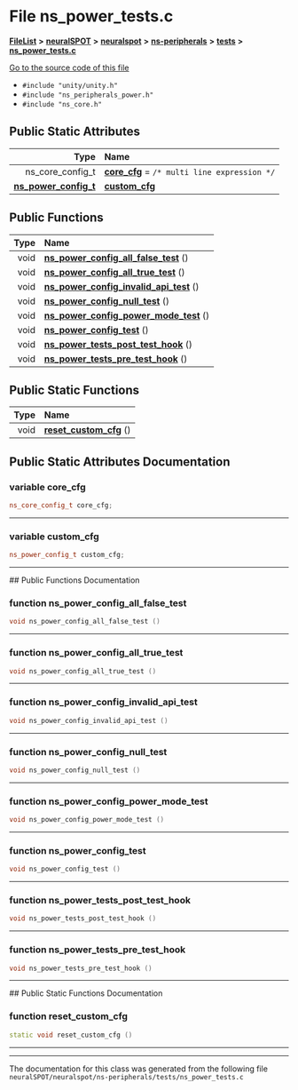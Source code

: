 

# File ns\_power\_tests.c



[**FileList**](files.md) **>** [**neuralSPOT**](dir_75594cce7c7773aa3cb253214bf56510.md) **>** [**neuralspot**](dir_b737d82f35ec218ac5a7ef4105db9c0e.md) **>** [**ns-peripherals**](dir_62cbd78784261bb0d09981988628a167.md) **>** [**tests**](dir_212d9119d40fadcef4edfdca97975f2d.md) **>** [**ns\_power\_tests.c**](ns__power__tests_8c.md)

[Go to the source code of this file](ns__power__tests_8c_source.md)



* `#include "unity/unity.h"`
* `#include "ns_peripherals_power.h"`
* `#include "ns_core.h"`























## Public Static Attributes

| Type | Name |
| ---: | :--- |
|  ns\_core\_config\_t | [**core\_cfg**](#variable-core_cfg)   = `/* multi line expression */`<br> |
|  [**ns\_power\_config\_t**](structns__power__config__t.md) | [**custom\_cfg**](#variable-custom_cfg)  <br> |














## Public Functions

| Type | Name |
| ---: | :--- |
|  void | [**ns\_power\_config\_all\_false\_test**](#function-ns_power_config_all_false_test) () <br> |
|  void | [**ns\_power\_config\_all\_true\_test**](#function-ns_power_config_all_true_test) () <br> |
|  void | [**ns\_power\_config\_invalid\_api\_test**](#function-ns_power_config_invalid_api_test) () <br> |
|  void | [**ns\_power\_config\_null\_test**](#function-ns_power_config_null_test) () <br> |
|  void | [**ns\_power\_config\_power\_mode\_test**](#function-ns_power_config_power_mode_test) () <br> |
|  void | [**ns\_power\_config\_test**](#function-ns_power_config_test) () <br> |
|  void | [**ns\_power\_tests\_post\_test\_hook**](#function-ns_power_tests_post_test_hook) () <br> |
|  void | [**ns\_power\_tests\_pre\_test\_hook**](#function-ns_power_tests_pre_test_hook) () <br> |


## Public Static Functions

| Type | Name |
| ---: | :--- |
|  void | [**reset\_custom\_cfg**](#function-reset_custom_cfg) () <br> |


























## Public Static Attributes Documentation




### variable core\_cfg 

```C++
ns_core_config_t core_cfg;
```




<hr>



### variable custom\_cfg 

```C++
ns_power_config_t custom_cfg;
```




<hr>
## Public Functions Documentation




### function ns\_power\_config\_all\_false\_test 

```C++
void ns_power_config_all_false_test () 
```




<hr>



### function ns\_power\_config\_all\_true\_test 

```C++
void ns_power_config_all_true_test () 
```




<hr>



### function ns\_power\_config\_invalid\_api\_test 

```C++
void ns_power_config_invalid_api_test () 
```




<hr>



### function ns\_power\_config\_null\_test 

```C++
void ns_power_config_null_test () 
```




<hr>



### function ns\_power\_config\_power\_mode\_test 

```C++
void ns_power_config_power_mode_test () 
```




<hr>



### function ns\_power\_config\_test 

```C++
void ns_power_config_test () 
```




<hr>



### function ns\_power\_tests\_post\_test\_hook 

```C++
void ns_power_tests_post_test_hook () 
```




<hr>



### function ns\_power\_tests\_pre\_test\_hook 

```C++
void ns_power_tests_pre_test_hook () 
```




<hr>
## Public Static Functions Documentation




### function reset\_custom\_cfg 

```C++
static void reset_custom_cfg () 
```




<hr>

------------------------------
The documentation for this class was generated from the following file `neuralSPOT/neuralspot/ns-peripherals/tests/ns_power_tests.c`

